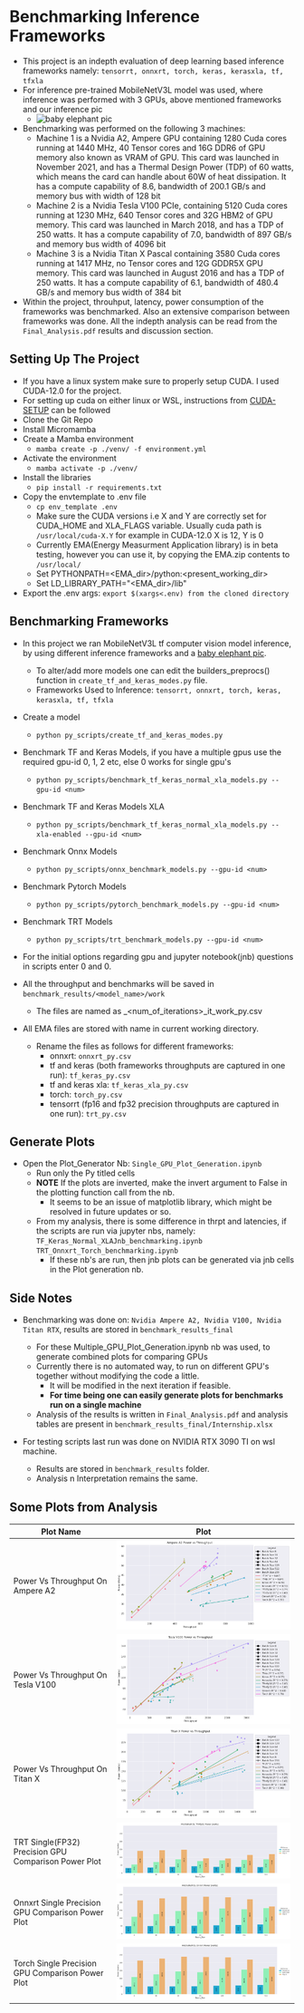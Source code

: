 # Benchmarking Inference Frameworks
- This project is an indepth evaluation of deep learning based inference frameworks namely: `tensorrt, onnxrt, torch, keras, kerasxla, tf, tfxla`
- For inference pre-trained MobileNetV3L model was used, where inference was performed with 3 GPUs, above mentioned frameworks and our inference pic
   - ![baby elephant pic](https://i.pinimg.com/originals/56/ea/2b/56ea2bb991a7446776ac2f2f27fdc397.jpg)
- Benchmarking was performed on the following 3 machines:
   - Machine 1 is a Nvidia A2, Ampere GPU containing 1280 Cuda cores running at 1440 MHz, 40 Tensor cores and 16G DDR6 of GPU memory also known as VRAM of GPU. This card was launched in November 2021, and has a Thermal Design Power (TDP) of 60 watts, which means the card can handle about 60W of heat dissipation. It has a compute capability of 8.6, bandwidth of 200.1 GB/s and memory bus with width of 128 bit
   - Machine 2 is a Nvidia Tesla V100 PCIe, containing 5120 Cuda cores running at 1230 MHz, 640 Tensor cores and 32G HBM2 of GPU memory. This card was launched in March 2018, and has a TDP of 250 watts. It has a compute capability of 7.0, bandwidth of 897 GB/s and memory bus width of 4096 bit
   - Machine 3 is a Nvidia Titan X Pascal containing 3580 Cuda cores running at 1417 MHz, no Tensor cores and 12G GDDR5X GPU memory. This card was launched in August 2016 and has a TDP of 250 watts. It has a compute capability of 6.1, bandwidth of 480.4 GB/s and memory bus width of 384 bit
- Within the project, throuhput, latency, power consumption of the frameworks was benchmarked. Also an extensive comparison between frameworks was done. All the indepth analysis can be read from the `Final_Analysis.pdf` results and discussion section.

## Setting Up The Project
- If you have a linux system make sure to properly setup CUDA. I used CUDA-12.0 for the project.
- For setting up cuda on either linux or WSL, instructions from [CUDA-SETUP](https://fahimfba.github.io/CUDA-WSL2-Ubuntu/#/?id=step-9-nvidia-cuda-toolkit) can be followed
- Clone the Git Repo
- Install Micromamba
- Create a Mamba environment
   - `mamba create -p ./venv/ -f environment.yml`
- Activate the environment
   - `mamba activate -p ./venv/`
- Install the libraries
   - `pip install -r requirements.txt`
- Copy the envtemplate to .env file
   - `cp env_template .env`
   - Make sure the CUDA versions i.e X and Y are correctly set for CUDA_HOME and XLA_FLAGS variable. Usually cuda path is `/usr/local/cuda-X.Y` for example in CUDA-12.0 X is 12, Y is 0
   - Currently EMA(Energy Measurment Application library) is in beta testing, however you can use it, by copying the EMA.zip contents to `/usr/local/`
   - Set PYTHONPATH=<EMA_dir>/python:<present_working_dir>
   - Set LD_LIBRARY_PATH="<EMA_dir>/lib"
- Export the .env args: `export $(xargs<.env) from the cloned directory`

## Benchmarking Frameworks
- In this project we ran MobileNetV3L tf computer vision model inference, by using different inference frameworks and a [baby elephant pic](https://i.pinimg.com/originals/56/ea/2b/56ea2bb991a7446776ac2f2f27fdc397.jpg).
   - To alter/add more models one can edit the builders_preprocs() function in `create_tf_and_keras_modes.py` file.
   - Frameworks Used to Inference: `tensorrt, onnxrt, torch, keras, kerasxla, tf, tfxla`
- Create a model
   - `python py_scripts/create_tf_and_keras_modes.py`
- Benchmark TF and Keras Models, if you have a multiple gpus use the required gpu-id 0, 1, 2 etc, else 0 works for single gpu's
   - `python py_scripts/benchmark_tf_keras_normal_xla_models.py --gpu-id <num>`
- Benchmark TF and Keras Models XLA
   - `python py_scripts/benchmark_tf_keras_normal_xla_models.py --xla-enabled --gpu-id <num>`
- Benchmark Onnx Models
   - `python py_scripts/onnx_benchmark_models.py --gpu-id <num>`
- Benchmark Pytorch Models
   - `python py_scripts/pytorch_benchmark_models.py --gpu-id <num>`
- Benchmark TRT Models
   - `python py_scripts/trt_benchmark_models.py --gpu-id <num>`

- For the initial options regarding gpu and jupyter notebook(jnb) questions in scripts enter 0 and 0.
- All the throughput and benchmarks will be saved in `benchmark_results/<model_name>/work`
   - The files are named as <framework>_<num_of_iterations>_it_work_py.csv
- All EMA files are stored with <pid> name in current working directory.
   - Rename the files as follows for different frameworks:
      - onnxrt: `onnxrt_py.csv`
      - tf and keras (both frameworks throughputs are captured in one run): `tf_keras_py.csv`
      - tf and keras xla: `tf_keras_xla_py.csv`
      - torch: `torch_py.csv`
      - tensorrt (fp16 and fp32 precision throughputs are captured in one run): `trt_py.csv`

## Generate Plots
- Open the Plot_Generator Nb: `Single_GPU_Plot_Generation.ipynb`
   - Run only the Py titled cells
   - **NOTE** If the plots are inverted, make the invert argument to False in the plotting function call from the nb.
      - It seems to be an issue of matplotlib library, which might be resolved in future updates or so.
   - From my analysis, there is some difference in thrpt and latencies, if the scripts are run via jupyter nbs, namely:
      `TF_Keras_Normal_XLAJnb_benchmarking.ipynb` `TRT_Onnxrt_Torch_benchmarking.ipynb`
      - If these nb's are run, then jnb plots can be generated via jnb cells in the Plot generation nb.

## Side Notes
- Benchmarking was done on: `Nvidia Ampere A2, Nvidia V100, Nvidia Titan RTX`, results are stored in `benchmark_results_final`
   - For these Multiple_GPU_Plot_Generation.ipynb nb was used, to generate combined plots for comparing GPUs
   - Currently there is no automated way, to run on different GPU's together without modifying the code a little.
      - It will be modified in the next iteration if feasible.
      - **For time being one can easily generate plots for benchmarks run on a single machine**
   - Analysis of the results is written in `Final_Analysis.pdf` and analysis tables are present in `benchmark_results_final/Internship.xlsx`

- For testing scripts last run was done on NVIDIA RTX 3090 TI on wsl machine.
   - Results are stored in `benchmark_results` folder.
   - Analysis n Interpretation remains the same.

## Some Plots from Analysis
|Plot Name|Plot|
|----|---|
|Power Vs Throughput On Ampere A2|![Plot](./benchmark_results_final/Power_Thrpt_plots/Ampere_A2_pwr_thrpt_plot.png)|
|Power Vs Throughput On Tesla V100|![Plot](./benchmark_results_final/Power_Thrpt_plots/Tesla_V100_pwr_thrpt_plot.png)|
|Power Vs Throughput On Titan X|![Plot](./benchmark_results_final/Power_Thrpt_plots/Titan_X_pwr_thrpt_plot.png)|
|TRT Single(FP32) Precision GPU Comparison Power Plot|![Plot](./benchmark_results_final/gpu_plots/power_plots/MobileNetV3L_Tftrtfp32_power_watts.png)|
|Onnxrt Single Precision GPU Comparison Power Plot|![Plot](./benchmark_results_final/gpu_plots/power_plots/MobileNetV3L_Onnxrt_power_watts.png)|
|Torch Single Precision GPU Comparison Power Plot|![Plot](./benchmark_results_final/gpu_plots/power_plots/MobileNetV3L_Onnxrt_power_watts.png)|


